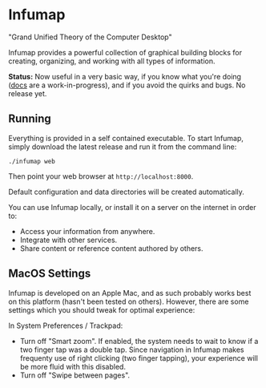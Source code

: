 # Infumap

"Grand Unified Theory of the Computer Desktop"

Infumap provides a powerful collection of graphical building blocks for creating, organizing, and working with all types of information.

**Status:** Now useful in a very basic way, if you know what you're doing ([docs](/docs) are a work-in-progress), and if you avoid the quirks and bugs. No release yet.

## Running

Everything is provided in a self contained executable. To start Infumap, simply download the latest release and run it from the command line:

```
./infumap web
```

Then point your web browser at `http://localhost:8000`.

Default configuration and data directories will be created automatically.

You can use Infumap locally, or install it on a server on the internet in order to:
- Access your information from anywhere.
- Integrate with other services.
- Share content or reference content authored by others.

## MacOS Settings

Infumap is developed on an Apple Mac, and as such probably works best on this platform (hasn't been tested on others). However,
there are some settings which you should tweak for optimal experience:

In System Preferences / Trackpad:

- Turn off "Smart zoom". If enabled, the system needs to wait to know if a two finger tap was a double tap. Since navigation in Infumap makes frequenty use of right clicking (two finger tapping), your experience will be more fluid with this disabled.
- Turn off "Swipe between pages".
